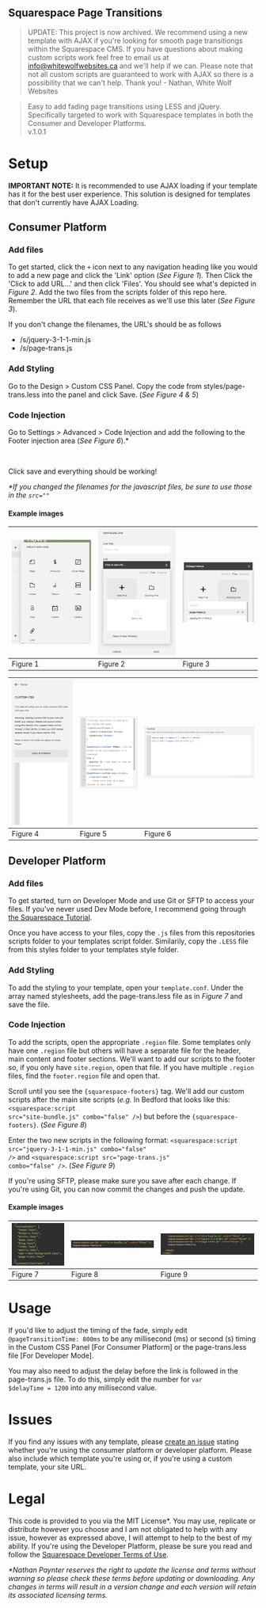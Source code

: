 Squarespace Page Transitions
-----------------------------
>UPDATE: This project is now archived. We recommend using a new template with AJAX if you're looking for smooth page transitiongs within the Squarespace CMS. If you have questions about making custom scripts work feel free to email us at info@whitewolfwebsites.ca and we'll help if we can. Please note that not all custom scripts are guaranteed to work with AJAX so there is a possibility that we can't help. Thank you! - Nathan, White Wolf Websites

>Easy to add fading page transitions using LESS and jQuery. Specifically targeted to work with Squarespace templates in both the Consumer and Developer Platforms.  
>v.1.0.1

# Setup

__IMPORTANT NOTE:__ It is recommended to use AJAX loading if your template has it for the best user experience. This solution is designed for templates that don't currently have AJAX Loading.

## Consumer Platform

### Add files

To get started, click the <code>+</code> icon next to any navigation heading like you would to add a new page and click the 'Link' option (_See Figure 1_). Then Click the 'Click to add URL...' and then click 'Files'. You should see what's depicted in _Figure 2_. Add the two files from the scripts folder of this repo here. Remember the URL that each file receives as we'll use this later (_See Figure 3_).  

If you don't change the filenames, the URL's should be as follows  
  * /s/jquery-3-1-1-min.js
  * /s/page-trans.js

### Add Styling

Go to the Design > Custom CSS Panel. Copy the code from styles/page-trans.less into the panel and click Save. (_See Figure 4 & 5_)  

### Code Injection

Go to Settings > Advanced > Code Injection and add the following to the Footer injection area (_See Figure 6_).\*  

<code><script src="/s/jquery-3-1-1-min.js"></script></code>  
<code><script src="/s/page-trans.js"></script></code>  

Click save and everything should be working!  

_\*If you changed the filenames for the javascript files, be sure to use those in the <code>src=""</code>_

#### Example images

| ![figure1](https://github.com/NathanPaynter/Sqs-Page-Transition/raw/master/tutorial/img/figure1.png "Figure 1") | ![figure2](https://github.com/NathanPaynter/Sqs-Page-Transition/raw/master/tutorial/img/figure2.png "Figure 2") | ![figure3](https://github.com/NathanPaynter/Sqs-Page-Transition/raw/master/tutorial/img/figure3.png "Figure 3") |
| ------------- | -------------------- | ---------------- |
| Figure 1 | Figure 2 | Figure 3 |  

| ![figure4](https://github.com/NathanPaynter/Sqs-Page-Transition/raw/master/tutorial/img/figure4.png "Figure 4") | ![figure5](https://github.com/NathanPaynter/Sqs-Page-Transition/raw/master/tutorial/img/figure5.png "Figure 5") | ![figure6](https://github.com/NathanPaynter/Sqs-Page-Transition/raw/master/tutorial/img/figure6.png "Figure 6") |
| ------------- | -------------------- | ---------------- |
| Figure 4 | Figure 5 | Figure 6 |

## Developer Platform

### Add files

To get started, turn on Developer Mode and use Git or SFTP to access your files. If you've never used Dev Mode before, I recommend going through [the Squarespace Tutorial](https://developers.squarespace.com/beginner-tutorial/).  

Once you have access to your files, copy the <code>.js</code> files from this repositories scripts folder to your templates script folder. Similarily, copy the <code>.LESS</code> file from this styles folder to your templates style folder.

### Add Styling

To add the styling to your template, open your <code>template.conf</code>. Under the array named stylesheets, add the page-trans.less file as in _Figure 7_ and save the file.

### Code Injection

To add the scripts, open the appropriate <code>.region</code> file. Some templates only have one <code>.region</code> file but others will have a separate file for the header, main content and footer sections. We'll want to add our scripts to the footer so, if you only have <code>site.region</code>, open that file. If you have multiple <code>.region</code> files, find the <code>footer.region</code> file and open that.  

Scroll until you see the <code>{squarespace-footers}</code> tag. We'll add our custom scripts after the main site scripts (_e.g._ In Bedford that looks like this: <code><squarespace:script src="site-bundle.js" combo="false" /></code>) but before the <code>{squarespace-footers}</code>. (_See Figure 8_)  

Enter the two new scripts in the following format: <code><squarespace:script src="jquery-3-1-1-min.js" combo="false" /></code> and <code><squarespace:script src="page-trans.js" combo="false" /></code>. (_See Figure 9_)

If you're using SFTP, please make sure you save after each change. If you're using Git, you can now commit the changes and push the update.

#### Example images

| ![figure7](https://github.com/NathanPaynter/Sqs-Page-Transition/raw/master/tutorial/img/figure7.png "Figure 7") | ![figure8](https://github.com/NathanPaynter/Sqs-Page-Transition/raw/master/tutorial/img/figure8.png "Figure 8") | ![figure9](https://github.com/NathanPaynter/Sqs-Page-Transition/raw/master/tutorial/img/figure9.png "Figure 9") |  
| ------------- | ------------- | ------------- |  
| Figure 7 | Figure 8 | Figure 9 |  

# Usage

If you'd like to adjust the timing of the fade, simply edit <code>@pageTransitionTime: 800ms</code> to be any millisecond (ms) or second (s) timing in the Custom CSS Panel [For Consumer Platform] or the page-trans.less file [For Developer Mode].  

You may also need to adjust the delay before the link is followed in the page-trans.js file. To do this, simply edit the number for <code>var $delayTime = 1200</code> into any millisecond value.

# Issues

If you find any issues with any template, please [create an issue](https://github.com/NathanPaynter/Sqs-Page-Transition/issues) stating whether you're using the consumer platform or developer platform. Please also include which template you're using or, if you're using a custom template, your site URL.

# Legal

This code is provided to you via the MIT License\*. You may use, replicate or distribute however you choose and I am not obligated to help with any issue, however as expressed above, I will attempt to help to the best of my ability. If you're using the Developer Platform, please be sure you read and follow the [Squarespace Developer Terms of Use](https://developers.squarespace.com/developer-terms-of-use).  

_\*Nathan Paynter reserves the right to update the license and terms without warning so please check these terms before updating or downloading. Any changes in terms will result in a version change and each version will retain its associated licensing terms._
